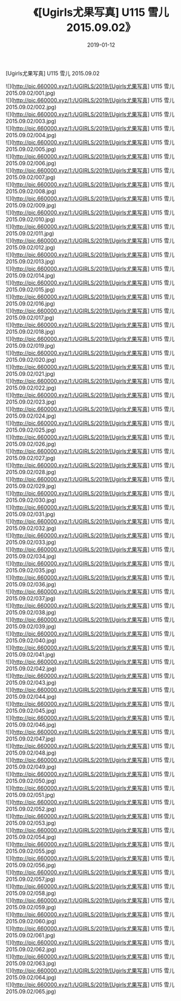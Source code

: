 ﻿---
layout: post
title:  《[Ugirls尤果写真] U115 雪儿 2015.09.02》
date:   2019-01-12
img: http://pic.660000.xyz/1:/UGIRLS/2019/[Ugirls尤果写真] U115 雪儿 2015.09.02/000.jpg
categories: [美女, 清纯, 唯美]
---

[Ugirls尤果写真] U115 雪儿 2015.09.02

 ![](http://pic.660000.xyz/1:/UGIRLS/2019/[Ugirls尤果写真] U115 雪儿 2015.09.02/001.jpg) <br>![](http://pic.660000.xyz/1:/UGIRLS/2019/[Ugirls尤果写真] U115 雪儿 2015.09.02/002.jpg) <br>![](http://pic.660000.xyz/1:/UGIRLS/2019/[Ugirls尤果写真] U115 雪儿 2015.09.02/003.jpg) <br>![](http://pic.660000.xyz/1:/UGIRLS/2019/[Ugirls尤果写真] U115 雪儿 2015.09.02/004.jpg) <br>![](http://pic.660000.xyz/1:/UGIRLS/2019/[Ugirls尤果写真] U115 雪儿 2015.09.02/005.jpg) <br>![](http://pic.660000.xyz/1:/UGIRLS/2019/[Ugirls尤果写真] U115 雪儿 2015.09.02/006.jpg) <br>![](http://pic.660000.xyz/1:/UGIRLS/2019/[Ugirls尤果写真] U115 雪儿 2015.09.02/007.jpg) <br>![](http://pic.660000.xyz/1:/UGIRLS/2019/[Ugirls尤果写真] U115 雪儿 2015.09.02/008.jpg) <br>![](http://pic.660000.xyz/1:/UGIRLS/2019/[Ugirls尤果写真] U115 雪儿 2015.09.02/009.jpg) <br>![](http://pic.660000.xyz/1:/UGIRLS/2019/[Ugirls尤果写真] U115 雪儿 2015.09.02/010.jpg) <br>![](http://pic.660000.xyz/1:/UGIRLS/2019/[Ugirls尤果写真] U115 雪儿 2015.09.02/011.jpg) <br>![](http://pic.660000.xyz/1:/UGIRLS/2019/[Ugirls尤果写真] U115 雪儿 2015.09.02/012.jpg) <br>![](http://pic.660000.xyz/1:/UGIRLS/2019/[Ugirls尤果写真] U115 雪儿 2015.09.02/013.jpg) <br>![](http://pic.660000.xyz/1:/UGIRLS/2019/[Ugirls尤果写真] U115 雪儿 2015.09.02/014.jpg) <br>![](http://pic.660000.xyz/1:/UGIRLS/2019/[Ugirls尤果写真] U115 雪儿 2015.09.02/015.jpg) <br>![](http://pic.660000.xyz/1:/UGIRLS/2019/[Ugirls尤果写真] U115 雪儿 2015.09.02/016.jpg) <br>![](http://pic.660000.xyz/1:/UGIRLS/2019/[Ugirls尤果写真] U115 雪儿 2015.09.02/017.jpg) <br>![](http://pic.660000.xyz/1:/UGIRLS/2019/[Ugirls尤果写真] U115 雪儿 2015.09.02/018.jpg) <br>![](http://pic.660000.xyz/1:/UGIRLS/2019/[Ugirls尤果写真] U115 雪儿 2015.09.02/019.jpg) <br>![](http://pic.660000.xyz/1:/UGIRLS/2019/[Ugirls尤果写真] U115 雪儿 2015.09.02/020.jpg) <br>![](http://pic.660000.xyz/1:/UGIRLS/2019/[Ugirls尤果写真] U115 雪儿 2015.09.02/021.jpg) <br>![](http://pic.660000.xyz/1:/UGIRLS/2019/[Ugirls尤果写真] U115 雪儿 2015.09.02/022.jpg) <br>![](http://pic.660000.xyz/1:/UGIRLS/2019/[Ugirls尤果写真] U115 雪儿 2015.09.02/023.jpg) <br>![](http://pic.660000.xyz/1:/UGIRLS/2019/[Ugirls尤果写真] U115 雪儿 2015.09.02/024.jpg) <br>![](http://pic.660000.xyz/1:/UGIRLS/2019/[Ugirls尤果写真] U115 雪儿 2015.09.02/025.jpg) <br>![](http://pic.660000.xyz/1:/UGIRLS/2019/[Ugirls尤果写真] U115 雪儿 2015.09.02/026.jpg) <br>![](http://pic.660000.xyz/1:/UGIRLS/2019/[Ugirls尤果写真] U115 雪儿 2015.09.02/027.jpg) <br>![](http://pic.660000.xyz/1:/UGIRLS/2019/[Ugirls尤果写真] U115 雪儿 2015.09.02/028.jpg) <br>![](http://pic.660000.xyz/1:/UGIRLS/2019/[Ugirls尤果写真] U115 雪儿 2015.09.02/029.jpg) <br>![](http://pic.660000.xyz/1:/UGIRLS/2019/[Ugirls尤果写真] U115 雪儿 2015.09.02/030.jpg) <br>![](http://pic.660000.xyz/1:/UGIRLS/2019/[Ugirls尤果写真] U115 雪儿 2015.09.02/031.jpg) <br>![](http://pic.660000.xyz/1:/UGIRLS/2019/[Ugirls尤果写真] U115 雪儿 2015.09.02/032.jpg) <br>![](http://pic.660000.xyz/1:/UGIRLS/2019/[Ugirls尤果写真] U115 雪儿 2015.09.02/033.jpg) <br>![](http://pic.660000.xyz/1:/UGIRLS/2019/[Ugirls尤果写真] U115 雪儿 2015.09.02/034.jpg) <br>![](http://pic.660000.xyz/1:/UGIRLS/2019/[Ugirls尤果写真] U115 雪儿 2015.09.02/035.jpg) <br>![](http://pic.660000.xyz/1:/UGIRLS/2019/[Ugirls尤果写真] U115 雪儿 2015.09.02/036.jpg) <br>![](http://pic.660000.xyz/1:/UGIRLS/2019/[Ugirls尤果写真] U115 雪儿 2015.09.02/037.jpg) <br>![](http://pic.660000.xyz/1:/UGIRLS/2019/[Ugirls尤果写真] U115 雪儿 2015.09.02/038.jpg) <br>![](http://pic.660000.xyz/1:/UGIRLS/2019/[Ugirls尤果写真] U115 雪儿 2015.09.02/039.jpg) <br>![](http://pic.660000.xyz/1:/UGIRLS/2019/[Ugirls尤果写真] U115 雪儿 2015.09.02/040.jpg) <br>![](http://pic.660000.xyz/1:/UGIRLS/2019/[Ugirls尤果写真] U115 雪儿 2015.09.02/041.jpg) <br>![](http://pic.660000.xyz/1:/UGIRLS/2019/[Ugirls尤果写真] U115 雪儿 2015.09.02/042.jpg) <br>![](http://pic.660000.xyz/1:/UGIRLS/2019/[Ugirls尤果写真] U115 雪儿 2015.09.02/043.jpg) <br>![](http://pic.660000.xyz/1:/UGIRLS/2019/[Ugirls尤果写真] U115 雪儿 2015.09.02/044.jpg) <br>![](http://pic.660000.xyz/1:/UGIRLS/2019/[Ugirls尤果写真] U115 雪儿 2015.09.02/045.jpg) <br>![](http://pic.660000.xyz/1:/UGIRLS/2019/[Ugirls尤果写真] U115 雪儿 2015.09.02/046.jpg) <br>![](http://pic.660000.xyz/1:/UGIRLS/2019/[Ugirls尤果写真] U115 雪儿 2015.09.02/047.jpg) <br>![](http://pic.660000.xyz/1:/UGIRLS/2019/[Ugirls尤果写真] U115 雪儿 2015.09.02/048.jpg) <br>![](http://pic.660000.xyz/1:/UGIRLS/2019/[Ugirls尤果写真] U115 雪儿 2015.09.02/049.jpg) <br>![](http://pic.660000.xyz/1:/UGIRLS/2019/[Ugirls尤果写真] U115 雪儿 2015.09.02/050.jpg) <br>![](http://pic.660000.xyz/1:/UGIRLS/2019/[Ugirls尤果写真] U115 雪儿 2015.09.02/051.jpg) <br>![](http://pic.660000.xyz/1:/UGIRLS/2019/[Ugirls尤果写真] U115 雪儿 2015.09.02/052.jpg) <br>![](http://pic.660000.xyz/1:/UGIRLS/2019/[Ugirls尤果写真] U115 雪儿 2015.09.02/053.jpg) <br>![](http://pic.660000.xyz/1:/UGIRLS/2019/[Ugirls尤果写真] U115 雪儿 2015.09.02/054.jpg) <br>![](http://pic.660000.xyz/1:/UGIRLS/2019/[Ugirls尤果写真] U115 雪儿 2015.09.02/055.jpg) <br>![](http://pic.660000.xyz/1:/UGIRLS/2019/[Ugirls尤果写真] U115 雪儿 2015.09.02/056.jpg) <br>![](http://pic.660000.xyz/1:/UGIRLS/2019/[Ugirls尤果写真] U115 雪儿 2015.09.02/057.jpg) <br>![](http://pic.660000.xyz/1:/UGIRLS/2019/[Ugirls尤果写真] U115 雪儿 2015.09.02/058.jpg) <br>![](http://pic.660000.xyz/1:/UGIRLS/2019/[Ugirls尤果写真] U115 雪儿 2015.09.02/059.jpg) <br>![](http://pic.660000.xyz/1:/UGIRLS/2019/[Ugirls尤果写真] U115 雪儿 2015.09.02/060.jpg) <br>![](http://pic.660000.xyz/1:/UGIRLS/2019/[Ugirls尤果写真] U115 雪儿 2015.09.02/061.jpg) <br>![](http://pic.660000.xyz/1:/UGIRLS/2019/[Ugirls尤果写真] U115 雪儿 2015.09.02/062.jpg) <br>![](http://pic.660000.xyz/1:/UGIRLS/2019/[Ugirls尤果写真] U115 雪儿 2015.09.02/063.jpg) <br>![](http://pic.660000.xyz/1:/UGIRLS/2019/[Ugirls尤果写真] U115 雪儿 2015.09.02/064.jpg) <br>![](http://pic.660000.xyz/1:/UGIRLS/2019/[Ugirls尤果写真] U115 雪儿 2015.09.02/065.jpg) <br>
